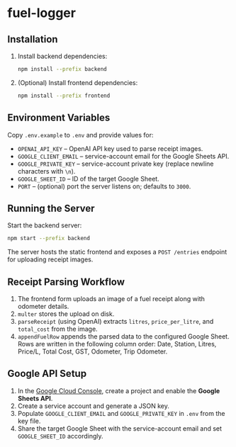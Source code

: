 # fuel-logger

## Installation

1. Install backend dependencies:
   ```bash
   npm install --prefix backend
   ```
2. (Optional) Install frontend dependencies:
   ```bash
   npm install --prefix frontend
   ```

## Environment Variables

Copy `.env.example` to `.env` and provide values for:

- `OPENAI_API_KEY` – OpenAI API key used to parse receipt images.
- `GOOGLE_CLIENT_EMAIL` – service-account email for the Google Sheets API.
- `GOOGLE_PRIVATE_KEY` – service-account private key (replace newline characters with `\n`).
- `GOOGLE_SHEET_ID` – ID of the target Google Sheet.
- `PORT` – (optional) port the server listens on; defaults to `3000`.

## Running the Server

Start the backend server:

```bash
npm start --prefix backend
```

The server hosts the static frontend and exposes a `POST /entries` endpoint for uploading receipt images.

## Receipt Parsing Workflow

1. The frontend form uploads an image of a fuel receipt along with odometer details.
2. `multer` stores the upload on disk.
3. `parseReceipt` (using OpenAI) extracts `litres`, `price_per_litre`, and `total_cost` from the image.
4. `appendFuelRow` appends the parsed data to the configured Google Sheet.
   Rows are written in the following column order:
   Date, Station, Litres, Price/L, Total Cost, GST, Odometer, Trip Odometer.

## Google API Setup

1. In the [Google Cloud Console](https://console.cloud.google.com), create a project and enable the **Google Sheets API**.
2. Create a service account and generate a JSON key.
3. Populate `GOOGLE_CLIENT_EMAIL` and `GOOGLE_PRIVATE_KEY` in `.env` from the key file.
4. Share the target Google Sheet with the service-account email and set `GOOGLE_SHEET_ID` accordingly.

